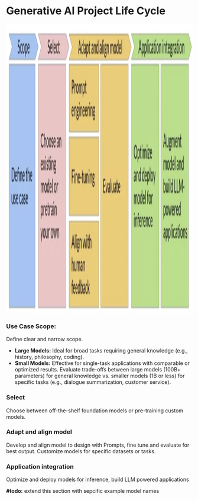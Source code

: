 # Generative AI Project Life Cycle

<img src="assets/GenAILifeCycle.png" width="550" height="780"> 

### Use Case Scope:
Define clear and narrow scope.  
- **Large Models:** Ideal for broad tasks requiring general knowledge (e.g., history, philosophy, coding).
- **Small Models:** Effective for single-task applications with comparable or optimized results.
Evaluate trade-offs between large models (100B+ parameters) for general knowledge vs. smaller models (1B or less) for specific tasks (e.g., dialogue summarization, customer service).  

### Select
Choose between off-the-shelf foundation models or pre-training custom models.

### Adapt and align model
Develop and align model to design with Prompts, fine tune and evaluate for best output. Customize models for specific datasets or tasks.

### Application integration
Optimize and deploy models for inference, build LLM powered applications

**#todo:** extend this section with sepcific example model names
